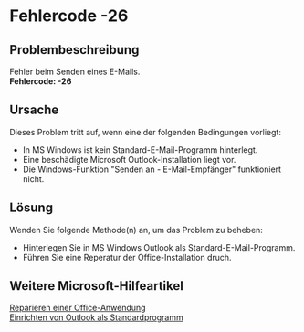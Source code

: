 
# Fehlercode -26

## Problembeschreibung
Fehler beim Senden eines E-Mails.  
**Fehlercode: -26**

## Ursache
Dieses Problem tritt auf, wenn eine der folgenden Bedingungen vorliegt:

- In MS Windows ist kein Standard-E-Mail-Programm hinterlegt.
- Eine beschädigte Microsoft Outlook-Installation liegt vor.
- Die Windows-Funktion "Senden an - E-Mail-Empfänger" funktioniert nicht.

## Lösung
Wenden Sie folgende Methode(n) an, um das Problem zu beheben:

- Hinterlegen Sie in MS Windows Outlook als Standard-E-Mail-Programm.
- Führen Sie eine Reperatur der Office-Installation druch.

## Weitere Microsoft-Hilfeartikel
[Reparieren einer Office-Anwendung](https://support.microsoft.com/de-de/office/reparieren-einer-office-anwendung-7821d4b6-7c1d-4205-aa0e-a6b40c5bb88b)   
[Einrichten von Outlook als Standardprogramm](https://support.microsoft.com/de-de/office/einrichten-von-outlook-als-standardprogramm-f%C3%BCr-e-mails-kontakte-und-kalender-ff7990c4-54c4-4390-8fe3-c0285226f021)
